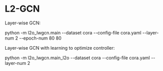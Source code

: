 # L2-GCN

Layer-wise GCN:

python -m l2o_lwgcn.main --dataset cora --config-file cora.yaml --layer-num 2 --epoch-num 80 80

Layer-wise GCN with learning to optimize controller:

python -m l2o_lwgcn.main_l2o --dataset cora --config-file cora.yaml --layer-num 2
